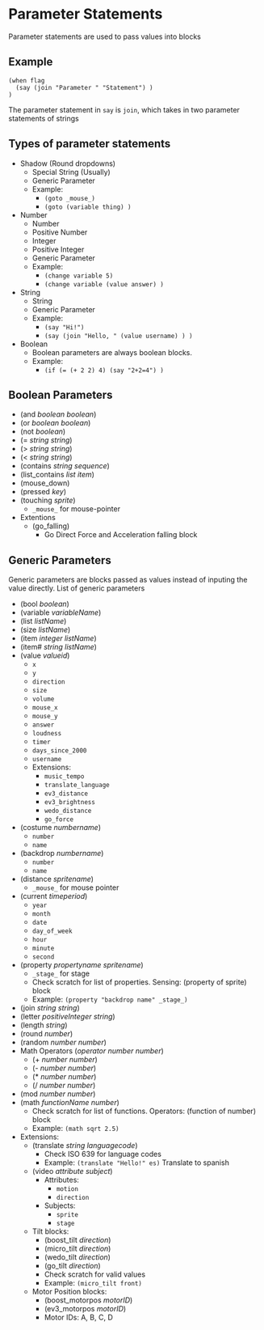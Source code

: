 # Parameter Statements
Parameter statements are used to pass values into blocks
## Example
```
(when flag
  (say (join "Parameter " "Statement") )
)
```
The parameter statement in `say` is `join`, which takes in two parameter statements of strings
## Types of parameter statements
* Shadow (Round dropdowns)
  - Special String (Usually)
  - Generic Parameter
  - Example:
    - `(goto _mouse_)`
    - `(goto (variable thing) )`
* Number
  - Number
  - Positive Number
  - Integer
  - Positive Integer
  - Generic Parameter
  - Example:
    - `(change variable 5)`
    - `(change variable (value answer) )`
* String
  - String
  - Generic Parameter
  - Example:
    - `(say "Hi!")`
    - `(say (join "Hello, " (value username) ) )`
* Boolean
  - Boolean parameters are always boolean blocks.
  - Example:
    - `(if (= (+ 2 2) 4) (say "2+2=4") )`
## Boolean Parameters
* (and *boolean* *boolean*)
* (or *boolean* *boolean*)
* (not *boolean*)
* (= *string* *string*)
* (> *string* *string*)
* (< *string* *string*)
* (contains *string* *sequence*)
* (list_contains *list* *item*)
* (mouse_down)
* (pressed *key*)
* (touching *sprite*)
  - `_mouse_` for mouse-pointer
* Extentions
  - (go_falling)
    - Go Direct Force and Acceleration falling block
## Generic Parameters
Generic parameters are blocks passed as values instead of inputing the value directly. List of generic parameters
* (bool *boolean*)
* (variable *variableName*)
* (list *listName*)
* (size *listName*)
* (item *integer* *listName*)
* (item# *string* *listName*)
* (value *valueid*)
  - `x`
  - `y`
  - `direction`
  - `size`
  - `volume`
  - `mouse_x`
  - `mouse_y`
  - `answer`
  - `loudness`
  - `timer`
  - `days_since_2000`
  - `username`
  - Extensions:
    - `music_tempo`
    - `translate_language`
    - `ev3_distance`
    - `ev3_brightness`
    - `wedo_distance`
    - `go_force`
* (costume *numbername*)
  - `number`
  - `name`
* (backdrop *numbername*)
  - `number`
  - `name`
* (distance *spritename*)
  - `_mouse_` for mouse pointer
* (current *timeperiod*)
  - `year`
  - `month`
  - `date`
  - `day_of_week`
  - `hour`
  - `minute`
  - `second`
* (property *propertyname* *spritename*)
  - `_stage_` for stage
  - Check scratch for list of properties. Sensing: (property of sprite) block
  - Example: `(property "backdrop name" _stage_)`
* (join *string* *string*)
* (letter *positiveInteger* *string*)
* (length *string*)
* (round *number*)
* (random *number* *number*)
* Math Operators (*operator* *number* *number*)
  - (+ *number* *number*)
  - (- *number* *number*)
  - (* *number* *number*)
  - (/ *number* *number*)
* (mod *number* *number*)
* (math *functionName* *number*)
  - Check scratch for list of functions. Operators: (function of number) block
  - Example: `(math sqrt 2.5)`
* Extensions:
  - (translate *string* *languagecode*)
    - Check ISO 639 for language codes
    - Example: `(translate "Hello!" es)` Translate to spanish
  - (video *attribute* *subject*)
    - Attributes:
      - `motion`
      - `direction`
    - Subjects:
      - `sprite`
      - `stage`
  - Tilt blocks:
    - (boost_tilt *direction*)
    - (micro_tilt *direction*)
    - (wedo_tilt *direction*)
    - (go_tilt *direction*)
    - Check scratch for valid values
    - Example: `(micro_tilt front)`
  - Motor Position blocks:
    - (boost_motorpos *motorID*)
    - (ev3_motorpos *motorID*)
    - Motor IDs: A, B, C, D

